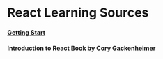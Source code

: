 # React Learning Sources

#### [Getting Start](https://github.com/vanbumi/CodeJournal/blob/master/react/getting-start.md)

#### Introduction to React Book by Cory Gackenheimer


